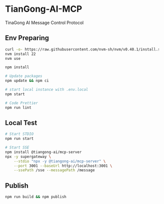 # TianGong-AI-MCP

TinaGong AI Message Control Protocol

## Env Preparing

```bash
curl -o- https://raw.githubusercontent.com/nvm-sh/nvm/v0.40.1/install.sh | bash
nvm install 22
nvm use

npm install

# Update packages
npm update && npm ci

# start local instance with .env.local
npm start

# Code Prettier
npm run lint

```

## Local Test

```bash
# Start STDIO
npm run start

# Start SSE
npm install @tiangong-ai/mcp-server
npx -y supergateway \
    --stdio "npx -y @tiangong-ai/mcp-server" \
    --port 3001 --baseUrl http://localhost:3001 \
    --ssePath /sse --messagePath /message
```

## Publish

```bash
npm run build && npm publish
```
